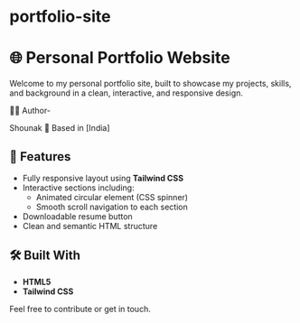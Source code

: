 # portfolio-site


# 🌐 Personal Portfolio Website

Welcome to my personal portfolio site, built to showcase my projects, skills, and background in a clean, interactive, and responsive design.

🙋‍♂️ Author- 

Shounak
📍 Based in [India]

## 📌 Features

- Fully responsive layout using **Tailwind CSS**
- Interactive sections including:
  - Animated circular element (CSS spinner)
  - Smooth scroll navigation to each section
- Downloadable resume button
- Clean and semantic HTML structure

## 🛠️ Built With

- **HTML5**
- **Tailwind CSS**

Feel free to contribute or get in touch. 
